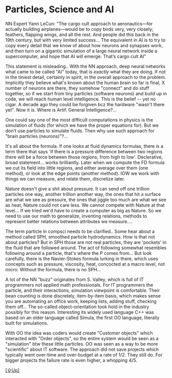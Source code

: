# Particles, Science and AI

NN Expert Yann LeCun: "The cargo cult approach to aeronautics—for
actually building airplanes—would be to copy birds very, very closely;
feathers, flapping wings, and all the rest. And people did this back
in the 19th century, but with very limited success... The equivalent
in AI is to try to copy every detail that we know of about how neurons
and synapses work, and then turn on a gigantic simulation of a large
neural network inside a supercomputer, and hope that AI will
emerge. That’s cargo cult AI"

This statement is misleading.. With the NN approach, deep neural
networks what came to be called "AI" today, that is *exactly* what
they are doing. If not in the tiniest detail, certainly in spirit, in
the overall approach to the problem. Implicitly they believe what's
known about the human brain so far is final, X number of neurons are
there, they somehow "connect" and do stuff together, so if we start
from tiny particles (software neurons) and build up in code, we will
reach human level intelligence. This is the belief -- yet no cigar. A
decade ago they could be forgiven bcz the hardware "wasn't there
yet". Now it is. Where is Artif. General Intelligence?...

One could say one of the most difficult computations in physics is the
simulation of fluids (for which we have the proper equations for). But
we don't use particles to simulate fluids. Then why use such approach
for "brain particles (neurons)"?...

It's all about the formula. If one looks at fluid dynamics formulas,
there is a term there that says 'if there is a pressure difference
between two regions there will be a force between those regions, from
high to low'. Declerative, broad statement... works brilliantly. Later
when we compute the FD formula we cut its field into little regions,
and either average over them (one method), or look at the edge points
(another method). IOW we work with things we can measure, and relate
them, discretize later.

Nature doesn't give a shit about pressure. It can send off one
trillion particles one way, another trillion another way, the ones
that hit a surface are what we see as pressure, the ones that jiggle
too much are what we see as heat, Nature could not care less. We
cannot compete with Nature at that level... If we tried we'd have to
create a computer as big as Nature. So we need to use our math to
generalize, inventing relations, methods to represent better relations
between attributes we measure....

The term particle in compsci needs to be clarified.. Some hear about a
method called SPH, smoothed particle hydrodynamics.  How is that not
about particles? But in SPH those are not real particles, they are
'pockets' in the fluid that are followed around. The act of following
somewhat resembles following around a particle, that's where the P
comes from... But look carefully, there is the Navier-Stokes formula
lurking in there, which uses concepts such as pressure, viscosity,
heat, concocted at a macro level, not micro. Without the formula,
there is no SPH...

A lot of the NN "buzz" originates from S. Valley, which is full of IT
programmers not applied math professionals. For IT programmers the
particle, and their interactions, simulation viewpoint is
comfortable. Their bean counting is done discretely, item-by-item
basis, which makes sense you are automating an office work, keeping
lists, adding stuff, checking them off...  The so-called
object-orientation took hold in the industry possibly for this reason.
Interesting its widely used language C++ was based on an older
language called Simula, the first OO language, literally built for
simulations.

With OO the idea was coders would create "Customer objects" which
interacted with "Order objects", so the entire system would be seen as
a "simulation" btw these little particles. OO was seen as a way to be
more "scientific" about IT software. The approach did not save
projects which typically went over-time and over-budget at a rate of
1/2. They still do. For bigger projects the failure rate is even
higher, a whopping 4/5. 

[[⇪Up]](../../2020/07/ai.md)
